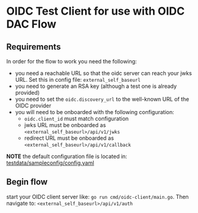 # OIDC Test Client for use with OIDC DAC Flow

## Requirements
In order for the flow to work you need the following:
- you need a reachable URL so that the oidc server can reach your jwks URL. Set this in config file: `external_self_baseurl`
- you need to generate an RSA key (although a test one is already provided)
- you need to set the `oidc.discovery_url` to the well-known URL of the OIDC provider
- you will need to be onboarded with the following configuration:
  - `oidc.client_id` must match configuration
  - jwks URL must be onboarded as `<external_self_baseurl>/api/v1/jwks`
  - redirect URL must be onboarded as `<external_self_baseurl>/api/v1/callback`

**NOTE** the default configuration file is located in: [testdata/sampleconfig/config.yaml](testdata/sampleconfig/config.yaml)

## Begin flow
start your OIDC client server like: `go run cmd/oidc-client/main.go`.
Then navigate to: `<external_self_baseurl>/api/v1/auth`